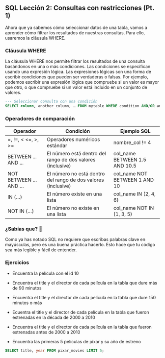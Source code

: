 ## SQL Lección 2: Consultas con restricciones (Pt. 1)

Ahora que ya sabemos cómo seleccionar datos de una tabla, vamos a aprender cómo filtrar los resultados de nuestras consultas. Para ello, usaremos la cláusula WHERE.

### Cláusula WHERE

La cláusula WHERE nos permite filtrar los resultados de una consulta basándonos en una o más condiciones. Las condiciones se especifican usando una expresión lógica. Las expresiones lógicas son una forma de escribir condiciones que pueden ser verdaderas o falsas. Por ejemplo, podemos escribir una expresión lógica que compruebe si un valor es mayor que otro, o que compruebe si un valor está incluido en un conjunto de valores.

```sql
--- Seleccionar consulta con una condición
SELECT column, another_column, … FROM mytable WHERE condition AND/OR another_condition AND/OR …;
```

### Operadores de comparación

| Operador            | Condición                                                     | Ejemplo SQL                   |
| ------------------- | ------------------------------------------------------------- | ----------------------------- |
| =, !=, < <=, >, >=  | Operadores numéricos estándar                                 | nombre_col != 4               |
| BETWEEN ... AND ... | El número está dentro del rango de dos valores (inclusive)    | col_name BETWEEN 1.5 AND 10.5 |
| NOT BETWEEN … AND … | El número no está dentro del rango de dos valores (inclusive) | col_name NOT BETWEEN 1 AND 10 |
| IN (…)              | El número existe en una lista                                 | col_name IN (2, 4, 6)         |
| NOT IN (…)          | El número no existe en una lista                              | col_name NOT IN (1, 3, 5)     |

### ¿Sabías que? 🤔

Como ya has notado SQL no requiere que escribas palabras clave en mayúsculas, pero es una buena práctica hacerlo. Esto hace que tu código sea más legible y fácil de entender.

### Ejercicios

- Encuentra la película con el id 10
- Encuentra el title y el director de cada película en la tabla que dure más de 90 minutos
- Encuentra el title y el director de cada película en la tabla que dure 150 minutos o más
- Ecuentra el title y el director de cada película en la tabla que fueron estrenadas en la década de 2000 a 2010
- Encuentra el title y el director de cada película en la tabla que fueron estrenadas antes de 2000 a 2010

- Encuentra las primeras 5 películas de pixar y su año de estreno

```sql
SELECT title, year FROM pixar_movies LIMIT 5;
```
